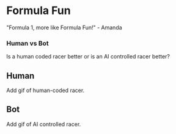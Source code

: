 # Formula Fun
"Formula 1, more like Formula Fun!" - Amanda

### Human vs Bot
Is a human coded racer better or is an AI controlled racer better?

## Human
Add gif of human-coded racer.

## Bot
Add gif of AI controlled racer.
